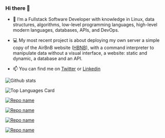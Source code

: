 ### Hi there 👋 

- 🔭 I’m a Fullstack Software Developer with knowledge in Linux, data structures, algorithms, low-level programming languages, high-level modern languages, databases, APIs, and DevOps.

- 💻 My most recent project is about deploying my own server a simple copy of the AirBnB website ([HBNB](https://github.com/Sofiag8/AirBnB_clone_v3)), with a command interpreter to manipulate data without a visual interface, a website: static and dynamic, a database and an API. 

- 📫 You can find me on [Twitter](https://twitter.com/Sofiiagarca) or [Linkedin](https://www.linkedin.com/in/dianasofiagarciac/)


![Github stats](https://github-readme-stats.vercel.app/api?username=Sofiag8&theme=dark&show_icons=true&count_private=true)

![Top Languages Card](https://github-readme-stats.vercel.app/api/top-langs/?username=Sofiag8&layout=compact&theme=dark)

[![Repo name](https://github-readme-stats.vercel.app/api/pin/?username=Sofiag8&repo=AirBnB_clone_v3&show_owner=true&layout=compact&theme=dark)](https://github.com/Sofiag8/AirBnB_clone_v3)

[![Repo name](https://github-readme-stats.vercel.app/api/pin/?username=Sofiag8&repo=monty&show_owner=true&layout=compact&theme=dark)](https://github.com/Sofiag8/monty)

[![Repo name](https://github-readme-stats.vercel.app/api/pin/?username=Sofiag8&repo=holbertonschool-low_level_programming&show_owner=true&layout=compact&theme=dark)](https://github.com/Sofiag8/holbertonschool-low_level_programming)

[![Repo name](https://github-readme-stats.vercel.app/api/pin/?username=Sofiag8&repo=holbertonschool-higher_level_programming&show_owner=true&layout=compact&theme=dark)](https://github.com/Sofiag8/holbertonschool-higher_level_programming)
